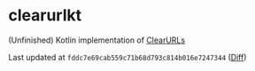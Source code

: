 # clearurlkt

(Unfinished) Kotlin implementation of [ClearURLs](https://github.com/ClearURLs/)

Last updated
at `fddc7e69cab559c71b68d793c814b016e7247344` ([Diff](https://github.com/ClearURLs/rules/compare/fddc7e69cab559c71b68d793c814b016e7247344...master))
